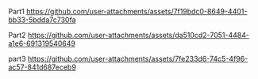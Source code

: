 Part1
https://github.com/user-attachments/assets/7f19bdc0-8649-4401-bb33-5bdda7c730fa

Part2
https://github.com/user-attachments/assets/da510cd2-7051-4484-a1e6-691319540649

part3
https://github.com/user-attachments/assets/7fe233d6-74c5-4f96-ac57-841d687eceb9
